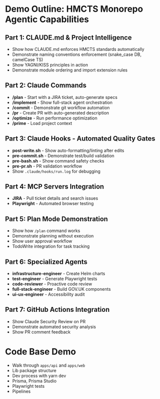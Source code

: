 # Demo Outline: HMCTS Monorepo Agentic Capabilities

## Part 1: CLAUDE.md & Project Intelligence 
- Show how CLAUDE.md enforces HMCTS standards automatically
- Demonstrate naming conventions enforcement (snake_case DB, camelCase TS)
- Show YAGNI/KISS principles in action
- Demonstrate module ordering and import extension rules

## Part 2: Claude Commands
- **/plan** - Start with a JIRA ticket, auto-generate specs
- **/implement** - Show full-stack agent orchestration
- **/commit** - Demonstrate git workflow automation
- **/pr** - Create PR with auto-generated description
- **/optimize** - Run performance optimization
- **/prime** - Load project context

## Part 3: Claude Hooks - Automated Quality Gates
- **post-write.sh** - Show auto-formatting/linting after edits
- **pre-commit.sh** - Demonstrate test/build validation
- **pre-bash.sh** - Show command safety checks
- **pre-pr.sh** - PR validation workflow
- Show `.claude/hooks/run.log` for debugging

## Part 4: MCP Servers Integration
- **JIRA** - Pull ticket details and search issues
- **Playwright** - Automated browser testing

## Part 5: Plan Mode Demonstration
- Show how `/plan` command works
- Demonstrate planning without execution
- Show user approval workflow
- TodoWrite integration for task tracking

## Part 6: Specialized Agents
- **infrastructure-engineer** - Create Helm charts
- **test-engineer** - Generate Playwright tests
- **code-reviewer** - Proactive code review
- **full-stack-engineer** - Build GOV.UK components
- **ui-ux-engineer** - Accessibility audit

## Part 7: GitHub Actions Integration
- Show Claude Security Review on PR
- Demonstrate automated security analysis
- Show PR comment feedback

# Code Base Demo

- Walk through `apps/api` and `apps/web`
- Lib package structure
- Dev process with yarn dev
- Prisma, Prisma Studio
- Playwright tests
- Pipelines
